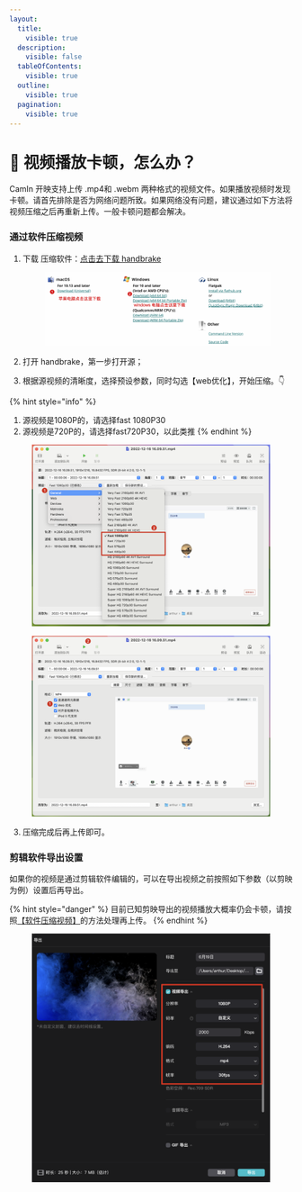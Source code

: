 ```yaml
---
layout:
  title:
    visible: true
  description:
    visible: false
  tableOfContents:
    visible: true
  outline:
    visible: true
  pagination:
    visible: true
---
```


# 📼 视频播放卡顿，怎么办？

CamIn 开映支持上传 .mp4和 .webm 两种格式的视频文件。如果播放视频时发现卡顿。请首先排除是否为网络问题所致。如果网络没有问题，建议通过如下方法将视频压缩之后再重新上传。一般卡顿问题都会解决。

### 通过软件压缩视频

1.  下载 压缩软件：[点击去下载 handbrake](https://handbrake.fr/downloads.php)

    <figure><img src="../.gitbook/assets/image.png" alt=""><figcaption></figcaption></figure>
2. 打开 handbrake，第一步打开源；
3. 根据源视频的清晰度，选择预设参数，同时勾选【web优化】，开始压缩。👇

{% hint style="info" %}
1) 源视频是1080P的，请选择fast 1080P30
2) 源视频是720P的，请选择fast720P30，以此类推
{% endhint %}

<figure><img src="../.gitbook/assets/image (68).png" alt=""><figcaption></figcaption></figure>

<figure><img src="../.gitbook/assets/image (69).png" alt=""><figcaption></figcaption></figure>

3. 压缩完成后再上传即可。

### 剪辑软件导出设置

如果你的视频是通过剪辑软件编辑的，可以在导出视频之前按照如下参数（以剪映为例）设置后再导出。

{% hint style="danger" %}
目前已知剪映导出的视频播放大概率仍会卡顿，请按照[【软件压缩视频】](shi-pin-bo-fang-ka-dun-zen-me-ban.md#tong-guo-ruan-jian-ya-suo-shi-pin)的方法处理再上传。
{% endhint %}

<figure><img src="../.gitbook/assets/image (70).png" alt=""><figcaption></figcaption></figure>
